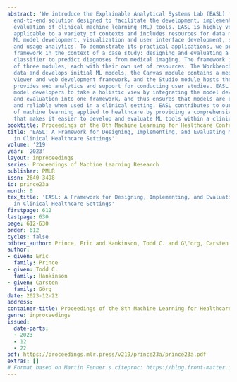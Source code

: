 ```yaml
---
abstract: 'We introduce the Explainable Analytical Systems Lab (EASL) framework, an
  end-to-end solution designed to facilitate the development, implementation, and
  evaluation of clinical machine learning (ML) tools. EASL is highly versatile and
  applicable to a variety of contexts and includes resources for data management,
  ML model development, visualization and user interface development, service hosting,
  and usage analytics. To demonstrate its practical applications, we present the EASL
  framework in the context of a case study: designing and evaluating a deep learning
  classifier to predict diagnoses from medical imaging. The framework is composed
  of three modules, each with their own set of resources. The Workbench module stores
  data and develops initial ML models, the Canvas module contains a medical imaging
  viewer and web development framework, and the Studio module hosts the ML model and
  provides web analytics and support for conducting user studies. EASL encourages
  model developers to take a holistic view by integrating the model development, implementation,
  and evaluation into one framework, and thus ensures that models are both effective
  and reliable when used in a clinical setting. EASL contributes to our understanding
  of machine learning applied to healthcare by providing a comprehensive framework
  that makes it easier to develop and evaluate ML tools within a clinical setting.'
booktitle: Proceedings of the 8th Machine Learning for Healthcare Conference
title: 'EASL: A Framework for Designing, Implementing, and Evaluating ML Solutions
  in Clinical Healthcare Settings'
volume: '219'
year: '2023'
layout: inproceedings
series: Proceedings of Machine Learning Research
publisher: PMLR
issn: 2640-3498
id: prince23a
month: 0
tex_title: 'EASL: A Framework for Designing, Implementing, and Evaluating ML Solutions
  in Clinical Healthcare Settings'
firstpage: 612
lastpage: 630
page: 612-630
order: 612
cycles: false
bibtex_author: Prince, Eric and Hankinson, Todd C. and G\"org, Carsten
author:
- given: Eric
  family: Prince
- given: Todd C.
  family: Hankinson
- given: Carsten
  family: Görg
date: 2023-12-22
address:
container-title: Proceedings of the 8th Machine Learning for Healthcare Conference
genre: inproceedings
issued:
  date-parts:
  - 2023
  - 12
  - 22
pdf: https://proceedings.mlr.press/v219/prince23a/prince23a.pdf
extras: []
# Format based on Martin Fenner's citeproc: https://blog.front-matter.io/posts/citeproc-yaml-for-bibliographies/
---
```

